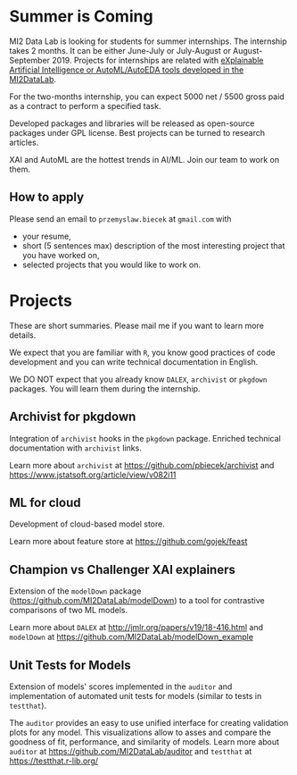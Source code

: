 # Summer is Coming

MI2 Data Lab is looking for students for summer internships.
The internship takes 2 months. It can be either June-July or July-August or August-September 2019.
Projects for internships are related with [eXplainable Artificial Intelligence or AutoML/AutoEDA tools developed in the MI2DataLab](https://github.com/ModelOriented/DrWhy/blob/master/README.md).

For the two-months internship, you can expect 5000 net / 5500 gross paid as a contract to perform a specified task.

Developed packages and libraries will be released as open-source packages under GPL license. Best projects can be turned to research articles.

XAI and AutoML are the hottest trends in AI/ML. Join our team to work on them.

## How to apply

Please send an email to `przemyslaw.biecek` at `gmail.com` with

-    your resume, 
-    short (5 sentences max) description of the most interesting project that you have worked on,
-    selected projects that you would like to work on.


# Projects

These are short summaries. Please mail me if you want to learn more details.

We expect that you are familiar with `R`, you know good practices of code development and you can write technical documentation in English.

We DO NOT expect that you already know `DALEX`, `archivist` or `pkgdown` packages. You will learn them during the internship. 



## Archivist for pkgdown

Integration of `archivist` hooks in the `pkgdown` package. Enriched technical documentation with `archivist` links.

Learn more about `archivist` at https://github.com/pbiecek/archivist and https://www.jstatsoft.org/article/view/v082i11

## ML for cloud

Development of cloud-based model store.

Learn more about feature store at https://github.com/gojek/feast

## Champion vs Challenger XAI explainers

Extension of the `modelDown` package (https://github.com/MI2DataLab/modelDown) to a tool for contrastive comparisons of two ML models. 

Learn more about `DALEX` at http://jmlr.org/papers/v19/18-416.html and `modelDown` at https://github.com/MI2DataLab/modelDown_example

## Unit Tests for Models

Extension of models' scores implemented in the `auditor` and implementation of automated unit tests for models (similar to tests in `testthat`).

The `auditor` provides an easy to use unified interface for creating validation plots for any model. This visualizations allow to asses and compare the goodness of fit, performance, and similarity of models.
Learn more about `auditor` at https://github.com/MI2DataLab/auditor and `testthat` at https://testthat.r-lib.org/ 
